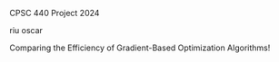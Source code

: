CPSC 440 Project 2024

riu
oscar 

Comparing the Efficiency of Gradient-Based Optimization Algorithms!
